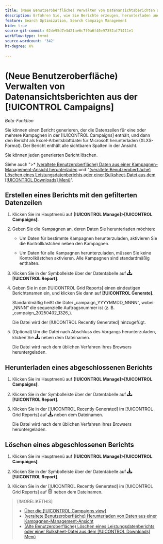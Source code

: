 ```yaml
---
title: (Neue Benutzeroberfläche) Verwalten von Datenansichtsberichten aus der [!UICONTROL Campaigns]
description: Erfahren Sie, wie Sie Berichte erzeugen, herunterladen und löschen, die die Datenzeilen für eine oder mehrere Kampagnen in der [!UICONTROL Campaigns] in einem Bericht enthalten.
feature: Search Optimization, Search Campaign Management
hide: true
source-git-commit: 62de95d7e3d21ae6c7f0a6f40e97352af71411e1
workflow-type: tm+mt
source-wordcount: '342'
ht-degree: 0%

---
```


# (Neue Benutzeroberfläche) Verwalten von Datenansichtsberichten aus der [!UICONTROL Campaigns]

<!-- Wording??????  Filtered data reports? -->

*Beta-Funktion*

Sie können einen Bericht generieren, der die Datenzeilen für eine oder mehrere Kampagnen in der [!UICONTROL Campaigns] enthält, und dann den Bericht als Excel-Arbeitsblattdatei für Microsoft herunterladen (XLXS-Format). Der Bericht enthält alle sichtbaren Spalten in der Ansicht.

Sie können jeden generierten Bericht löschen.

Siehe auch &quot;>* [(veraltete Benutzeroberfläche) Daten aus einer Kampagnen-Management-Ansicht herunterladen](/help/search-social-commerce/common-tasks/navigation-editing-selection/download.md) und &quot;[(veraltete Benutzeroberfläche) Löschen eines Leistungsdatenberichts oder einer Bulksheet-Datei aus dem [!UICONTROL Downloads] Menü](/help/search-social-commerce/common-tasks/navigation-editing-selection/download-delete-data.md)&quot;.

## Erstellen eines Berichts mit den gefilterten Datenzeilen

1. Klicken Sie im Hauptmenü auf **[!UICONTROL Manage]>[!UICONTROL Campaigns]**.

1. Geben Sie die Kampagnen an, deren Daten Sie herunterladen möchten:

   * Um Daten für bestimmte Kampagnen herunterzuladen, aktivieren Sie die Kontrollkästchen neben den Kampagnen.

   * Um Daten für alle Kampagnen herunterzuladen, müssen Sie keine Kontrollkästchen aktivieren. Alle Kampagnen sind standardmäßig enthalten.

1. Klicken Sie in der Symbolleiste über der Datentabelle auf ![Herunterladen](/help/search-social-commerce/assets/download.png "Herunterladen") **[!UICONTROL Report]**.

1. Geben Sie in den [!UICONTROL Grid Reports] einen eindeutigen Berichtsnamen ein, und klicken Sie dann auf **[!UICONTROL Generate]**.

   Standardmäßig heißt die Datei „campaign_YYYYMMDD_NNNN“, wobei „NNNN“ die sequenzielle Auftragsnummer ist (z. B. „campaign_20250402_1326„).

   Die Datei wird der [!UICONTROL Recently Generated] hinzugefügt.

1. (Optional) Um die Datei nach Abschluss des Vorgangs herunterzuladen, klicken Sie ![Herunterladen](/help/search-social-commerce/assets/download.png "Herunterladen") neben dem Dateinamen.

   Die Datei wird nach dem üblichen Verfahren Ihres Browsers heruntergeladen.

## Herunterladen eines abgeschlossenen Berichts

1. Klicken Sie im Hauptmenü auf **[!UICONTROL Manage]>[!UICONTROL Campaigns]**.

1. Klicken Sie in der Symbolleiste über der Datentabelle auf ![Herunterladen](/help/search-social-commerce/assets/download.png "Herunterladen") **[!UICONTROL Report]**.

1. Klicken Sie in der [!UICONTROL Recently Generated] im [!UICONTROL Grid Reports] auf ![Herunterladen](/help/search-social-commerce/assets/download.png "Herunterladen") neben dem Dateinamen.

   Die Datei wird nach dem üblichen Verfahren Ihres Browsers heruntergeladen.

## Löschen eines abgeschlossenen Berichts

1. Klicken Sie im Hauptmenü auf **[!UICONTROL Manage]>[!UICONTROL Campaigns]**.

1. Klicken Sie in der Symbolleiste über der Datentabelle auf ![Herunterladen](/help/search-social-commerce/assets/download.png "Herunterladen") **[!UICONTROL Report]**.

1. Klicken Sie in der [!UICONTROL Recently Generated] im [!UICONTROL Grid Reports] auf ![Löschen](/help/search-social-commerce/assets/delete-new.png "Löschen") neben dem Dateinamen.

>[!MORELIKETHIS]
>
>* [Über die [!UICONTROL Campaigns view]](campaign-view-about.md)
>* [&#x200B; (veraltete Benutzeroberfläche) Herunterladen von Daten aus einer Kampagnen-Management-Ansicht](/help/search-social-commerce/common-tasks/navigation-editing-selection/download.md)
>* [(Alte Benutzeroberfläche) Löschen eines Leistungsdatenberichts oder einer Bulksheet-Datei aus dem [!UICONTROL Downloads] Menü](/help/search-social-commerce/common-tasks/navigation-editing-selection/download-delete-data.md)
